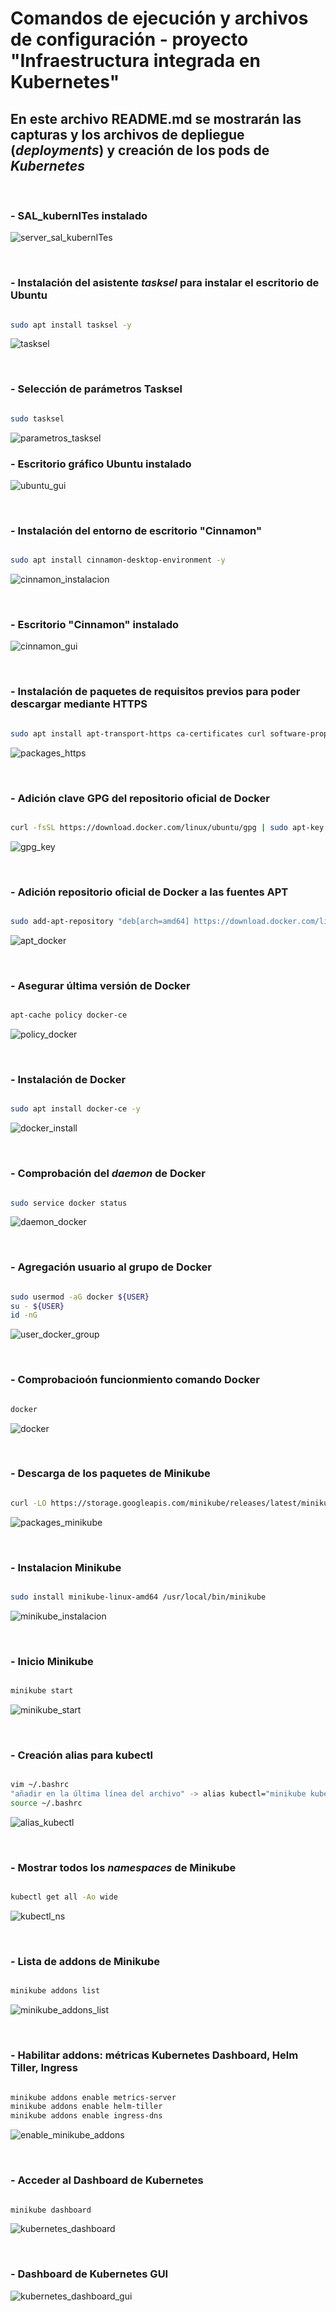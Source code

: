 # Comandos de ejecución y archivos de configuración - proyecto "Infraestructura integrada en Kubernetes"

## En este archivo README.md se mostrarán las capturas y los archivos de depliegue (_deployments_) y creación de los pods de **_Kubernetes_**

<br />

### - SAL_kubernITes instalado

![server_sal_kubernITes](/capturas/01_sal_kubernITes_instalado.JPG)

<br />

### - Instalación del asistente **_tasksel_** para instalar el escritorio de Ubuntu

```bash

sudo apt install tasksel -y

```

![tasksel](/capturas/02_instalacion_tasksel.JPG)

<br />

### - Selección de parámetros Tasksel

```bash

sudo tasksel

```

![parametros_tasksel](/capturas/03_seleccion_parametros_tasksel.JPG)

### - Escritorio gráfico Ubuntu instalado

![ubuntu_gui](/capturas/04_escritorio_grafico_ubuntu_instalado.JPG)

<br />

### - Instalación del entorno de escritorio "Cinnamon"

```bash

sudo apt install cinnamon-desktop-environment -y

```

![cinnamon_instalacion](/capturas/05_instalacion_escritorio_cinnamon.JPG)

<br />

### - Escritorio "Cinnamon" instalado

![cinnamon_gui](/capturas/06_escritorio_cinnamon_instalado.JPG)

<br />

### - Instalación de paquetes de requisitos previos para poder descargar mediante HTTPS

```bash

sudo apt install apt-transport-https ca-certificates curl software-properties-common -y

```

![packages_https](/capturas/07_instalacion_paquetes_requisitos_previos_https.JPG)

<br />

### - Adición clave GPG del repositorio oficial de Docker

```bash

curl -fsSL https://download.docker.com/linux/ubuntu/gpg | sudo apt-key add -

```

![gpg_key](/capturas/08_adicion_clave_gpg_docker.JPG)

<br />

### - Adición repositorio oficial de Docker a las fuentes APT

```bash

sudo add-apt-repository "deb[arch=amd64] https://download.docker.com/linux/ubuntu focal stable"

```

![apt_docker](/capturas/09_adicion_repositorio_docker_apt.JPG)

<br />

### - Asegurar última versión de Docker

```bash

apt-cache policy docker-ce

```

![policy_docker](/capturas/10_asegurar_ultima_version_docker.JPG)

<br />

### - Instalación de Docker

```bash

sudo apt install docker-ce -y

```

![docker_install](/capturas/11_instalacion_docker.JPG)

<br />

### - Comprobación del **_daemon_** de Docker

```bash

sudo service docker status

```

![daemon_docker](/capturas/12_comprobacion_daemon_docker.JPG)

<br />

### - Agregación usuario al grupo de Docker

```bash

sudo usermod -aG docker ${USER}
su - ${USER}
id -nG

```

![user_docker_group](/capturas/13_agregacion_usuario_grupo_docker.JPG)

<br />

### - Comprobacioón funcionmiento comando Docker

```bash

docker

```

![docker](/capturas/14_comando_docker.JPG)

<br />

### - Descarga de los paquetes de Minikube

```bash

curl -LO https://storage.googleapis.com/minikube/releases/latest/minikube-linux-amd64

```

![packages_minikube](/capturas/15_descarga_paquetes_minikube.JPG)

<br />

### - Instalacion Minikube

```bash

sudo install minikube-linux-amd64 /usr/local/bin/minikube

```

![minikube_instalacion](/capturas/16_instalacion_minikube.JPG)

<br />

### - Inicio Minikube

```bash

minikube start

```

![minikube_start](/capturas/17_inicio_minikube.JPG)

<br />

### - Creación alias para kubectl

```bash

vim ~/.bashrc
"añadir en la última línea del archivo" -> alias kubectl="minikube kubectl --"
source ~/.bashrc

```

![alias_kubectl](/capturas/18_alias_kubectl.JPG)

<br />

### - Mostrar todos los **_namespaces_** de Minikube

```bash

kubectl get all -Ao wide

```

![kubectl_ns](/capturas/19_kubectl_get_ns.JPG)

<br />

### - Lista de addons de Minikube

```bash

minikube addons list

```

![minikube_addons_list](/capturas/20_lista_addons_minikube.JPG)

<br />

### - Habilitar addons: métricas Kubernetes Dashboard, Helm Tiller, Ingress

```bash

minikube addons enable metrics-server
minikube addons enable helm-tiller
minikube addons enable ingress-dns

```

![enable_minikube_addons](/capturas/21_activar_addons_minikube.JPG)

<br />

### - Acceder al Dashboard de Kubernetes

```bash

minikube dashboard

```

![kubernetes_dashboard](/capturas/22_kubernetes_dashboard.JPG)

<br />

### - Dashboard de Kubernetes GUI

![kubernetes_dashboard_gui](/capturas/23_kubernetes_dashboard_gui.JPG)
